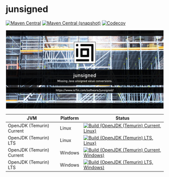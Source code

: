 junsigned
===

[![Maven Central](https://img.shields.io/maven-central/v/com.io7m.junsigned/com.io7m.junsigned.svg?style=flat-square)](http://search.maven.org/#search%7Cga%7C1%7Cg%3A%22com.io7m.junsigned%22)
[![Maven Central (snapshot)](https://img.shields.io/nexus/s/com.io7m.junsigned/com.io7m.junsigned?server=https%3A%2F%2Fs01.oss.sonatype.org&style=flat-square)](https://s01.oss.sonatype.org/content/repositories/snapshots/com/io7m/junsigned/)
[![Codecov](https://img.shields.io/codecov/c/github/io7m/junsigned.svg?style=flat-square)](https://codecov.io/gh/io7m/junsigned)

![com.io7m.junsigned](./src/site/resources/junsigned.jpg?raw=true)

| JVM | Platform | Status |
|-----|----------|--------|
| OpenJDK (Temurin) Current | Linux | [![Build (OpenJDK (Temurin) Current, Linux)](https://img.shields.io/github/actions/workflow/status/io7m/junsigned/main.linux.temurin.current.yml)](https://github.com/io7m/junsigned/actions?query=workflow%3Amain.linux.temurin.current)|
| OpenJDK (Temurin) LTS | Linux | [![Build (OpenJDK (Temurin) LTS, Linux)](https://img.shields.io/github/actions/workflow/status/io7m/junsigned/main.linux.temurin.lts.yml)](https://github.com/io7m/junsigned/actions?query=workflow%3Amain.linux.temurin.lts)|
| OpenJDK (Temurin) Current | Windows | [![Build (OpenJDK (Temurin) Current, Windows)](https://img.shields.io/github/actions/workflow/status/io7m/junsigned/main.windows.temurin.current.yml)](https://github.com/io7m/junsigned/actions?query=workflow%3Amain.windows.temurin.current)|
| OpenJDK (Temurin) LTS | Windows | [![Build (OpenJDK (Temurin) LTS, Windows)](https://img.shields.io/github/actions/workflow/status/io7m/junsigned/main.windows.temurin.lts.yml)](https://github.com/io7m/junsigned/actions?query=workflow%3Amain.windows.temurin.lts)|
